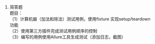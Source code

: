 1. 简答题<br>
题目：<br>
（1）计算机器（加法和除法）测试用例，使用fixture 实现setup/teardown 功能<br>
（2）使用第三方插件完成测试用例顺序的控制<br>
（3）编写的用例使用Allure工具生成测试（添加日志，截图）<br>